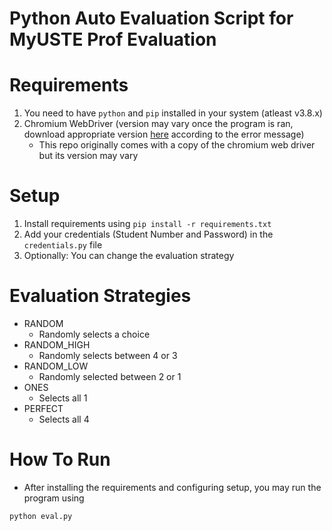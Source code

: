 # Python Auto Evaluation Script for MyUSTE Prof Evaluation

# Requirements
1. You need to have `python` and `pip` installed in your system (atleast v3.8.x)
2. Chromium WebDriver (version may vary once the program is ran, download appropriate version [here](https://chromedriver.chromium.org/downloads) according to the error message)
    - This repo originally comes with a copy of the chromium web driver but its version may vary

# Setup
1. Install requirements using `pip install -r requirements.txt`
2. Add your credentials (Student Number and Password) in the `credentials.py` file
3. Optionally: You can change the evaluation strategy

# Evaluation Strategies
- RANDOM
    - Randomly selects a choice
- RANDOM_HIGH
    - Randomly selects between 4 or 3
- RANDOM_LOW
    - Randomly selected between 2 or 1
- ONES
    - Selects all 1
- PERFECT
    - Selects all 4

# How To Run
- After installing the requirements and configuring setup, you may run the program using
```
python eval.py
```

